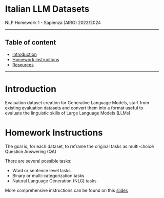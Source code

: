 # Italian LLM Datasets
NLP Homework 1 - Sapienza (AIRO) 2023/2024

---
## Table of content
- [Introduction](#introduction)
- [Homework instructions](#homework-instructions)
- [Resources](resources)
---

# Introduction
Evaluation dataset creation for Generative Language Models, start from existing evaluation datasets and convert them into a format useful to evaluate the linguistic skills of Large Language Models (LLMs)


# Homework Instructions
The goal is, for each dataset, to reframe the original tasks as multi-choice Question Answering (QA)

There are several possible tasks:
- Word or sentence level tasks
- Binary or multi-categorization tasks
- Natural Language Generation (NLG) tasks

More comprehensive instructions can be found on this [slides](https://docs.google.com/presentation/d/1DxKuGBhC78XzUlKZzIAPg6xxOJxUykCYpyClMDqzUik/edit#slide=id.g2c523027c45_1_8)